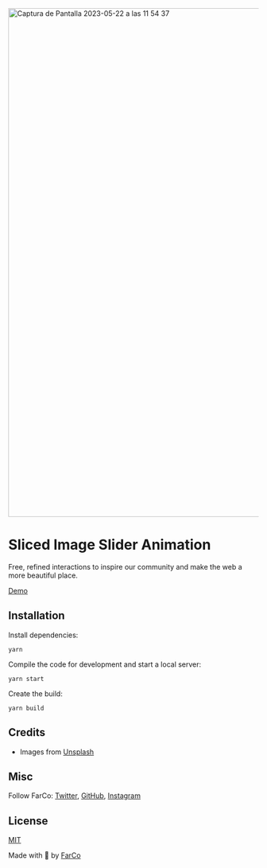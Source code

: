 <img width="1023" alt="Captura de Pantalla 2023-05-22 a las 11 54 37" src="https://github.com/farco-studio/interactions-sliced-slider/assets/854320/6630cb54-40f2-4e27-9abd-f822153b356b">


# Sliced Image Slider Animation
Free, refined interactions to inspire our community and make the web a more beautiful place.

[Demo](https://interactions-slider-sliced.onrender.com)


## Installation

Install dependencies:

```
yarn
```

Compile the code for development and start a local server:

```
yarn start
```

Create the build:

```
yarn build
```

## Credits

- Images from [Unsplash](https://unsplash.com/)

## Misc

Follow FarCo: [Twitter](https://twitter.com/farco_studio), [GitHub](https://github.com/farco-studio), [Instagram](https://www.instagram.com/farco_studio/)

## License
[MIT](LICENSE)

Made with :green_heart: by [FarCo](http://www.farcostudio.com)
